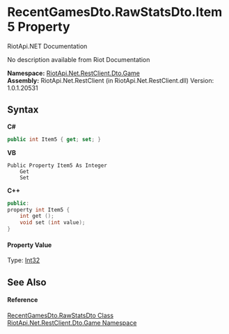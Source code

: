 # RecentGamesDto.RawStatsDto.Item5 Property 
RiotApi.NET Documentation 

No description available from Riot Documentation

**Namespace:**&nbsp;<a href="8f950157-2c97-623b-3bf4-ac8c4c87be7b">RiotApi.Net.RestClient.Dto.Game</a><br />**Assembly:**&nbsp;RiotApi.Net.RestClient (in RiotApi.Net.RestClient.dll) Version: 1.0.1.20531

## Syntax

**C#**<br />
``` C#
public int Item5 { get; set; }
```

**VB**<br />
``` VB
Public Property Item5 As Integer
	Get
	Set
```

**C++**<br />
``` C++
public:
property int Item5 {
	int get ();
	void set (int value);
}
```


#### Property Value
Type: <a href="http://msdn2.microsoft.com/en-us/library/td2s409d" target="_blank">Int32</a>

## See Also


#### Reference
<a href="7112e3bd-20d7-21da-77f8-9dff38d018ea">RecentGamesDto.RawStatsDto Class</a><br /><a href="8f950157-2c97-623b-3bf4-ac8c4c87be7b">RiotApi.Net.RestClient.Dto.Game Namespace</a><br />